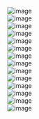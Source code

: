 ![image](https://github.com/RACHADDOUlFIKAR/washCar_APP/assets/97551741/8c1b0d57-ddcf-40f0-8bf2-59d91b763bdb)
<br>
![image](https://github.com/RACHADDOUlFIKAR/washCar_APP/assets/97551741/02cd067d-d8cb-43f3-ade9-7dd86ec7f149)
<br>
![image](https://github.com/RACHADDOUlFIKAR/washCar_APP/assets/97551741/499aa413-e896-49c8-ab02-6ad26de3763f)
<br>
![image](https://github.com/RACHADDOUlFIKAR/washCar_APP/assets/97551741/04631f00-e373-4dad-ac82-1f8536f69726)
<br>
![image](https://github.com/RACHADDOUlFIKAR/washCar_APP/assets/97551741/97ceb5e3-b97b-451c-9f8c-65c07a68dac5)
<br>
![image](https://github.com/RACHADDOUlFIKAR/washCar_APP/assets/97551741/b632073c-7819-4ced-b468-a5bc891fb3ba)
<br>
![image](https://github.com/RACHADDOUlFIKAR/washCar_APP/assets/97551741/014947bd-d9eb-4c7d-8474-d92e84c61acf)
<br>
![image](https://github.com/RACHADDOUlFIKAR/washCar_APP/assets/97551741/0f680aa3-2df7-468e-9765-3828052a5da7)
<br>
![image](https://github.com/RACHADDOUlFIKAR/washCar_APP/assets/97551741/4a9e7e8d-f592-4788-b316-a19a4d363652)
<br>
![image](https://github.com/RACHADDOUlFIKAR/washCar_APP/assets/97551741/d306a169-28c1-4257-b608-5594dd920cc9)
<br>
![image](https://github.com/RACHADDOUlFIKAR/washCar_APP/assets/97551741/5401c956-5c12-4242-b3fb-c50190d2cf91)
<br>
![image](https://github.com/RACHADDOUlFIKAR/washCar_APP/assets/97551741/1e3fbc18-055c-4dc1-a824-cfca69abdb07)
<br>
![image](https://github.com/RACHADDOUlFIKAR/washCar_APP/assets/97551741/caa44ee6-9c1f-42c3-868f-7e4bddeb326d)
<br>
![image](https://github.com/RACHADDOUlFIKAR/washCar_APP/assets/97551741/e4955041-dbbf-47e7-8d5c-05f467dde747)













